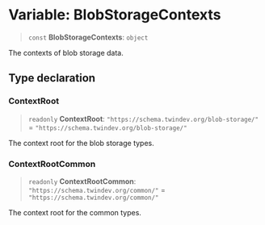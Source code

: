 # Variable: BlobStorageContexts

> `const` **BlobStorageContexts**: `object`

The contexts of blob storage data.

## Type declaration

### ContextRoot

> `readonly` **ContextRoot**: `"https://schema.twindev.org/blob-storage/"` = `"https://schema.twindev.org/blob-storage/"`

The context root for the blob storage types.

### ContextRootCommon

> `readonly` **ContextRootCommon**: `"https://schema.twindev.org/common/"` = `"https://schema.twindev.org/common/"`

The context root for the common types.
